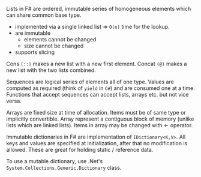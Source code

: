 Lists in F# are ordered, immutable series of homogeneous elements which can share common base type.

- implemented via a single linked list => ```O(n)``` time for the lookup.
- are immutable
	- elements cannot be changed
	- size cannot be changed
- supports slicing


Cons ```(::)``` makes a new list with a new first element.
Concat ```(@)``` makes a new list with the two lists combined. 


Sequences are logical series of elements all of one type.
Values are computed as required (think of ```yield``` in ```C#```) and are consumed one at a time.
Functions that accept sequences can accept lists, arrays etc. but not vice versa.


Arrays are fixed size at time of allocation.
Items must be of same type or implicitly convertible.
Array represent a contiguous block of memory (unlike lists which are linked lists).
Items in array may be changed with <- operator.


Immutable dictionaries in F# are implementation of ```IDictionary<K,V>```.
All keys and values are specified at initialization, after that no modification is allowed.
These are great for holding static / reference data.

To use a mutable dictionary, use .Net's ```System.Collections.Generic.Dictionary``` class.
